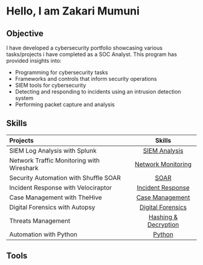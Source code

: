 # Hello, I am Zakari Mumuni 



## Objective
I have developed a cybersecurity portfolio showcasing various tasks/projects i have completed as a SOC Analyst. This program has provided insights into:
* Programming for cybersecurity tasks
* Frameworks and controls that inform security operations
* SIEM tools for cybersecurity
* Detecting and responding to incidents using an intrusion detection system
* Performing packet capture and analysis

## Skills  
| Projects | Skills | 
| :--- |:---:|
| SIEM Log Analysis with Splunk | <a href="https://github.com/sarkyzab/cs_1/tree/main/1%20-%20SIEM%20Log%20Analysis%20with%20Splunk"> SIEM Analysis</a>|
| Network Traffic Monitoring with Wireshark | <a href="https://github.com/sarkyzab/cs_1/tree/main/2%20-%20Network%20Traffic%20Monitoring%20with%20Wireshark"> Network Monitoring</a>|
| Security Automation with Shuffle SOAR | <a href="https://github.com/sarkyzab/cs_1/tree/main/3%20-%20Security%20Automation%20with%20Shuffle%20SOAR"> SOAR</a>|
| Incident Response with Velociraptor | <a href="https://github.com/sarkyzab/cs_1/tree/main/4%20-%20Incident%20Response%20with%20Velociraptor"> Incident Response</a>|
| Case Management with TheHive | <a href="https://github.com/sarkyzab/cs_1/tree/main/5%20-%20Case%20Management%20with%20TheHive"> Case Management</a>|
| Digital Forensics with Autopsy | <a href="https://github.com/sarkyzab/cs_1/tree/main/6%20-%20Digital%20Forensics%20with%20Autopsy"> Digital Forensics</a>|
| Threats Management | <a href="https://github.com/sarkyzab/cs_1/tree/main/7%20-%20Threat%20Management"> Hashing & Decryption</a>|
| Automation with Python | <a href="https://github.com/sarkyzab/cs_1/tree/main/8%20-%20Automation%20with%20Python"> Python</a>|

## Tools 
